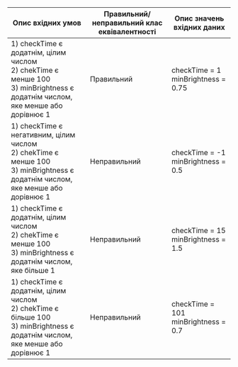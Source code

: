 | Опис вхідних умов | Правильний/ неправильний клас еквівалентності | Опис значень вхідних даних |
| ----------------- | --------------------------------------------- | -------------------------- |
| 1) checkTime є додатнім, цілим числом <br> 2) chekTime є менше 100 <br> 3) minBrightness є додатнім числом, яке менше або дорівнює 1 | Правильний | checkTime = 1 <br> minBrightness = 0.75 |
| 1) checkTime є негативним, цілим числом <br> 2) chekTime є менше 100 <br> 3) minBrightness є додатнім числом, яке менше або дорівнює 1 | Неправильний | checkTime = -1 <br> minBrightness = 0.5 |
| 1) checkTime є додатнім, цілим числом <br> 2) chekTime є менше 100 <br> 3) minBrightness є додатнім числом, яке більше 1 | Неправильний | checkTime = 15 <br> minBrightness = 1.5 |
| 1) checkTime є додатнім, цілим числом <br> 2) chekTime є більше 100 <br> 3) minBrightness є додатнім числом, яке менше або дорівнює 1 | Неправильний | checkTime = 101 <br> minBrightness = 0.7 |
